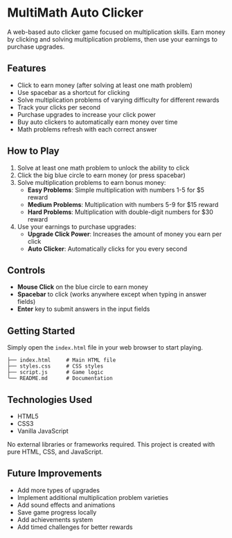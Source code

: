 # MultiMath Auto Clicker

A web-based auto clicker game focused on multiplication skills. Earn money by clicking and solving multiplication problems, then use your earnings to purchase upgrades.

## Features

- Click to earn money (after solving at least one math problem)
- Use spacebar as a shortcut for clicking
- Solve multiplication problems of varying difficulty for different rewards
- Track your clicks per second
- Purchase upgrades to increase your click power
- Buy auto clickers to automatically earn money over time
- Math problems refresh with each correct answer

## How to Play

1. Solve at least one math problem to unlock the ability to click
2. Click the big blue circle to earn money (or press spacebar)
3. Solve multiplication problems to earn bonus money:
   - **Easy Problems**: Simple multiplication with numbers 1-5 for $5 reward
   - **Medium Problems**: Multiplication with numbers 5-9 for $15 reward
   - **Hard Problems**: Multiplication with double-digit numbers for $30 reward
4. Use your earnings to purchase upgrades:
   - **Upgrade Click Power**: Increases the amount of money you earn per click
   - **Auto Clicker**: Automatically clicks for you every second

## Controls

- **Mouse Click** on the blue circle to earn money
- **Spacebar** to click (works anywhere except when typing in answer fields)
- **Enter** key to submit answers in the input fields

## Getting Started

Simply open the `index.html` file in your web browser to start playing.

```
├── index.html     # Main HTML file
├── styles.css     # CSS styles
├── script.js      # Game logic
└── README.md      # Documentation
```

## Technologies Used

- HTML5
- CSS3
- Vanilla JavaScript

No external libraries or frameworks required. This project is created with pure HTML, CSS, and JavaScript.

## Future Improvements

- Add more types of upgrades
- Implement additional multiplication problem varieties
- Add sound effects and animations
- Save game progress locally
- Add achievements system
- Add timed challenges for better rewards 